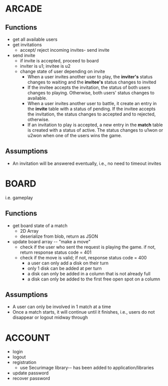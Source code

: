# ARCADE #

## Functions ##
- get all available users
- get invitations
	- accept/ reject incoming invites- send invite 
- send invite 
	- if invite is accepted, proceed to board
	- inviter is u1; invitee is u2
	- change state of user depending on invite
		- When a user invites another user to play, the __inviter's__ status changes to waiting and the __invitee's__ status changes to invited
		- If the invitee accepts the invitation, the status of both users changes to playing. Otherwise, both users' status changes to available. 
		- When a user invites another user to battle, it create an entry in the __invite__ table with a status of pending. If the invitee accepts the invitation, the status changes to accepted and to rejected, otherwise. 
		- If an invitation to play is accepted, a new entry in the __match__ table is created with a status of active. The status changes to u1won or u2won when one of the users wins the game.

## Assumptions ##

- An invitation will be answered eventually, i.e., no need to timeout invites

# BOARD # 
i.e. gameplay

## Functions ## 
- get board state of a match
	- 2D Array 
	- deserialize from blob, return as JSON
- update board array -- "make a move"
	- check if the user who sent the request is playing the game. if not, return response status code = 401
	- check if the move is valid; if not, response status code = 400
		- a user can only add a disk on their turn
		- only 1 disk can be added at per turn
		- a disk can only be added in a column that is not already full
		- a disk can only be added to the first free open spot on a column

## Assumptions ##
- A user can only be involved in 1 match at a time
- Once a match starts, it will continue until it finishes, i.e., users do not disappear or logout midway through

# ACCOUNT #

- login
- logout
- registration
	- use Securimage library-- has been added to application/libraries
- update password
- recover password

